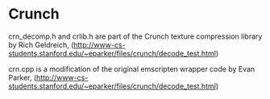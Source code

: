 Crunch
=========

crn_decomp.h and crlib.h are part of the Crunch texture compression library by Rich Geldreich, (http://www-cs-students.stanford.edu/~eparker/files/crunch/decode_test.html)

crn.cpp is a modification of the original emscripten wrapper code by Evan Parker, (http://www-cs-students.stanford.edu/~eparker/files/crunch/decode_test.html)

